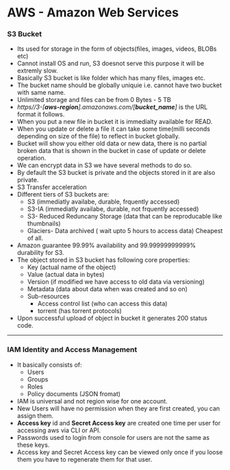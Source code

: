 # AWS - Amazon Web Services
### S3 Bucket
+ Its used for storage in the form of objects(files, images, videos, BLOBs etc)
+ Cannot install OS and run, S3 doesnot serve this purpose it will be extremly slow.
+ Basically S3 bucket is like folder which has many files, images etc.
+ The bucket name should be globally uniquie i.e. cannot have two bucket with same name.
+ Unlimited storage and files can be from 0 Bytes - 5 TB
+ *https//3-[**aws-region**].amazonaws.com/[**bucket_name**]* is the URL format it follows.
+ When you put a new file in bucket it is immedialty available for READ.
+ When you update or delete a file it can take some time(milli seconds depending on size of the file) to reflect in bucket globally.
+ Bucket will show you either old data or new data, there is no partial broken data that is shown in the bucket in case of update or delete operation.
+ We can encrypt data in S3 we have several methods to do so.
+ By default the S3 bucket is private and the objects stored in it are also private.
+ S3 Transfer acceleration
+ Different tiers of S3 buckets are:
	+ S3 (immediatly availabe, durable, frquently accessed)
	+ S3-IA (immediatly availabe, durable, not frquently accessed) 
	+ S3- Reduced Reduncany Storage (data that can be reproducable like thumbnails)
	+ Glaciers- Data archived ( wait upto 5 hours to access data) Cheapest of all.
+ Amazon guarantee 99.99% availability and 99.99999999999% durability for S3.
+ The object stored in S3 bucket has following core properties:
    + Key (actual name of the object)
    + Value (actual data in bytes)
    + Version (if modified we have access to old data via versioning)
	+ Metadata (data about data when was created and so on)
	+ Sub-resources
		+ Access control list (who can access this data)
		+ torrent (has torrent protocols)
+ Upon successful upload of object in bucket it generates 200 status code.


----

### IAM Identity and Access Management
+ It basically consists of:
    + Users
    + Groups
    + Roles
    + Policy documents (JSON fromat)
+ IAM is universal and not region wise for one account.
+ New Users will have no permission when they are first created, you can assign them.
+ **Access key** id and **Secret Access key** are created one time per user for accessing aws via CLI or API.
+ Passwords used to login from console for users are not the same as these keys.
+ Access key and Secret Access key can be viewed only once if you loose them you have to regenerate them for that user.


